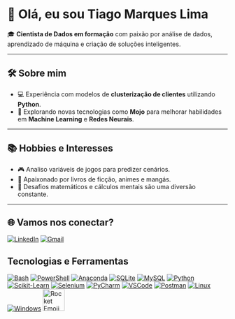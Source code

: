 # 👋 Olá, eu sou Tiago Marques Lima  

🎓 **Cientista de Dados em formação** com paixão por análise de dados, aprendizado de máquina e criação de soluções inteligentes.  

---

## 🛠️ **Sobre mim**  
- 💻 Experiência com modelos de **clusterização de clientes** utilizando **Python**.  
- 🚀 Explorando novas tecnologias como **Mojo** para melhorar habilidades em **Machine Learning** e **Redes Neurais**.

---

## 📚 **Hobbies e Interesses**  
- 🎮 Analiso variáveis de jogos para predizer cenários. 
- 📖 Apaixonado por livros de ficção, animes e mangás. 
- 🧮 Desafios matemáticos e cálculos mentais são uma diversão constante.

---

## 🌐 **Vamos nos conectar?**  
[![LinkedIn](https://skillicons.dev/icons?i=linkedin)](https://www.linkedin.com/in/tiago-marques-lima/)
[![Gmail](https://skillicons.dev/icons?i=gmail)](tiagomarqueslima203@gmail.com)

## Tecnologias e Ferramentas

[![Bash](https://skillicons.dev/icons?i=bash)](https://www.gnu.org/savannah-checkouts/gnu/bash/manual/bash.html)
[![PowerShell](https://skillicons.dev/icons?i=powershell)](https://learn.microsoft.com/en-us/powershell/)
[![Anaconda](https://skillicons.dev/icons?i=anaconda)](https://docs.anaconda.com)
[![SQLite](https://skillicons.dev/icons?i=sqlite)](https://www.sqlite.org/docs.html)
[![MySQL](https://skillicons.dev/icons?i=mysql)](https://dev.mysql.com/doc/)
[![Python](https://skillicons.dev/icons?i=py)](https://docs.python.org/3/)
[![Scikit-Learn](https://skillicons.dev/icons?i=sklearn)](https://scikit-learn.org/stable/user_guide.html)
[![Selenium](https://skillicons.dev/icons?i=selenium)](https://www.selenium.dev/documentation/)
[![PyCharm](https://skillicons.dev/icons?i=pycharm)](https://www.jetbrains.com/help/pycharm/getting-started.html)
[![VSCode](https://skillicons.dev/icons?i=vscode)](https://code.visualstudio.com/docs)
[![Postman](https://skillicons.dev/icons?i=postman)](https://learning.postman.com/docs/introduction/overview/)
[![Linux](https://skillicons.dev/icons?i=linux)](https://docs.kernel.org)
[![Windows](https://skillicons.dev/icons?i=windows)](https://learn.microsoft.com/pt-br/windows/)
<a href="https://docs.modular.com/mojo/manual/" target="_blank">
  <img src="https://emojicdn.elk.sh/🔥?style=google" width="50" alt="Rocket Emoji">
</a>
